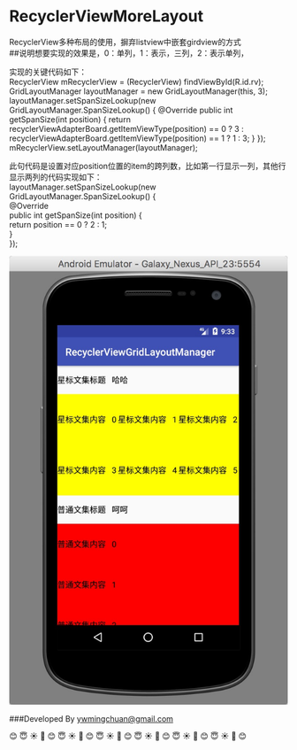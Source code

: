 # RecyclerViewMoreLayout
RecyclerView多种布局的使用，摒弃listview中嵌套girdview的方式<br>
##说明想要实现的效果是，0：单列，1：表示，三列，2：表示单列，<br>

实现的关键代码如下：<br>
 RecyclerView mRecyclerView = (RecyclerView) findViewById(R.id.rv);
        GridLayoutManager layoutManager = new GridLayoutManager(this, 3);
        layoutManager.setSpanSizeLookup(new GridLayoutManager.SpanSizeLookup() {
            @Override
            public int getSpanSize(int position) {
                return recyclerViewAdapterBoard.getItemViewType(position) == 0 ? 3 : recyclerViewAdapterBoard.getItemViewType(position) == 1 ? 1 : 3;
            }
        });
        mRecyclerView.setLayoutManager(layoutManager);<br>
        
此句代码是设置对应position位置的item的跨列数，比如第一行显示一列，其他行显示两列的代码实现如下：<br>
layoutManager.setSpanSizeLookup(new GridLayoutManager.SpanSizeLookup() {  
            @Override  
            public int getSpanSize(int position) {  
                return position == 0 ? 2 : 1;  
            }  
        });

![](https://github.com/senlinxuefeng/RecyclerViewMoreLayout/raw/master/pictures/E3560D63-B506-4F0A-88C4-781285FC8590.png)<br>


###Developed By ywmingchuan@gmail.com


:blush:  :innocent:  :sunny:  :sunflower:  :blush:  :innocent:  :sunny:  :sunflower:  :blush:  :innocent:  :sunny:  :sunflower:  :blush:  :innocent:  :sunny:  :sunflower:  :blush:  :innocent:  :sunny:  :sunflower:  :blush:  :innocent:  :sunny:  :sunflower:  :blush: 
